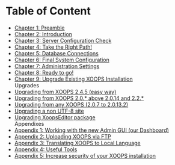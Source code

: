 # Table of Content

* [Chapter 1: Preamble](book/ch1.md)
* [Chapter 2: Introduction](book/ch2.md)
* [Chapter 3: Server Configuration Check](book/ch3.md)
* [Chapter 4: Take the Right Path!](book/ch4.md)
* [Chapter 5: Database Connections](book/ch5.md)
* [Chapter 6: Final System Configuration](book/ch6.md)
* [Chapter 7: Administration Settings](book/ch7.md)
* [Chapter 8: Ready to go!](book/ch8.md)
* [Chapter 9: Upgrade Existing XOOPS Installation](book/ch9.md)
<br>Upgrades	
* [Upgrading from XOOPS 2.4.5 (easy way)](book/upg1.md)
* [Upgrading from XOOPS 2.0.* above 2.0.14 and 2.2.*](book/upg2.md)
* [Upgrading from any XOOPS (2.0.7 to 2.0.13.2)](book/upg3.md)
* [Upgrading a non UTF-8 site](book/upg4.md)
* [Upgrading XoopsEditor package](book/upg5.md)
<br>Appendixes	
* [Appendix 1: Working with the new Admin GUI (our Dashboard)](book/appendix1.md)
* [Appendix 2:  Uploading XOOPS via FTP](book/appendix2.md)
* [Appendix 3: Translating XOOPS to Local Language](book/appendix3.md)
* [Appendix 4: Useful Tools](book/appendix4.md)
* [Appendix 5: Increase security of your XOOPS installation](book/appendix5.md)
